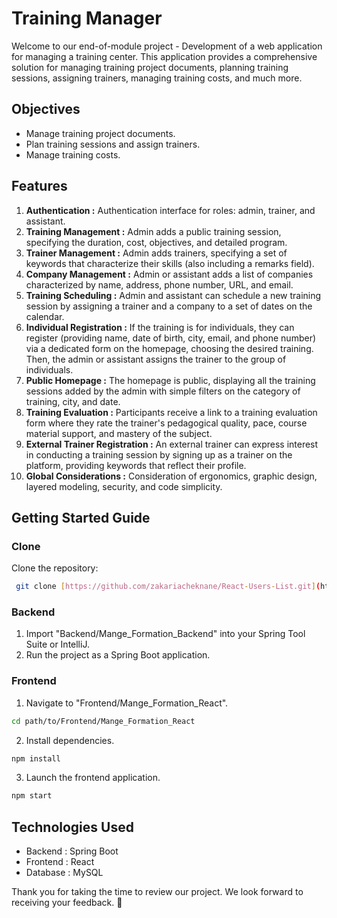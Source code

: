 # Training Manager

Welcome to our end-of-module project - Development of a web application for managing a training center. This application provides a comprehensive solution for managing training project documents, planning training sessions, assigning trainers, managing training costs, and much more.

## Objectives

- Manage training project documents.
- Plan training sessions and assign trainers.
- Manage training costs.

## Features

1. **Authentication :** Authentication interface for roles: admin, trainer, and assistant.
2. **Training Management :**  Admin adds a public training session, specifying the duration, cost, objectives, and detailed program.
3. **Trainer Management :** Admin adds trainers, specifying a set of keywords that characterize their skills (also including a remarks field).
4. **Company Management :** Admin or assistant adds a list of companies characterized by name, address, phone number, URL, and email.
5. **Training Scheduling :** Admin and assistant can schedule a new training session by assigning a trainer and a company to a set of dates on the calendar.
6. **Individual Registration :** If the training is for individuals, they can register (providing name, date of birth, city, email, and phone number) via a dedicated form on the homepage, choosing the desired training. Then, the admin or assistant assigns the trainer to the group of individuals.
7. **Public Homepage :** The homepage is public, displaying all the training sessions added by the admin with simple filters on the category of training, city, and date.
8. **Training Evaluation :** Participants receive a link to a training evaluation form where they rate the trainer's pedagogical quality, pace, course material support, and mastery of the subject.
9. **External Trainer Registration :** An external trainer can express interest in conducting a training session by signing up as a trainer on the platform, providing keywords that reflect their profile.
10. **Global Considerations :** Consideration of ergonomics, graphic design, layered modeling, security, and code simplicity.


## Getting Started Guide
### Clone
 Clone the repository:
  ```bash
   git clone [https://github.com/zakariacheknane/React-Users-List.git](https://github.com/zakariacheknane/React_Spring_Manage_Formation.git)
   ```

### Backend

1. Import "Backend/Mange_Formation_Backend" into your Spring Tool Suite or IntelliJ.
2. Run the project as a Spring Boot application.
   
### Frontend

1. Navigate to "Frontend/Mange_Formation_React".
```bash
cd path/to/Frontend/Mange_Formation_React
```

2. Install dependencies.
```bash
npm install
```

3. Launch the frontend application.
```bash
npm start 
```
## Technologies Used
- Backend : Spring Boot
- Frontend : React 
- Database : MySQL

Thank you for taking the time to review our project. We look forward to receiving your feedback. 🚀


